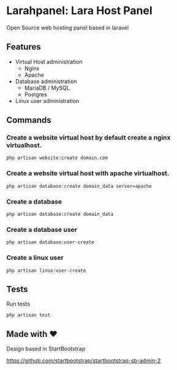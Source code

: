 # Larahpanel: Lara Host Panel

Open Source web hosting panel based in laravel

## Features

* Virtual Host administration
    * Nginx
    * Apache
* Database administration
    * MariaDB / MySQL
    * Postgres
* Linux user administration

## Commands

### Create a website virtual host by default create a nginx virtualhost.

```terminal
php artisan website:create domain.com
```

### Create a website virtual host with apache virtualhost.
```terminal
php artisan database:create domain_data server=apache
```

### Create a database

```terminal
php artisan database:create domain_data
```

### Create a database user

```terminal
php artisan database:user-create
```

### Create a linux user

```terminal
php artisan linux:user-create
```

## Tests
Run tests
```terminal
php artisan test
```

## Made with ❤️

Design based in StartBootstrap

https://github.com/startbootstrap/startbootstrap-sb-admin-2
